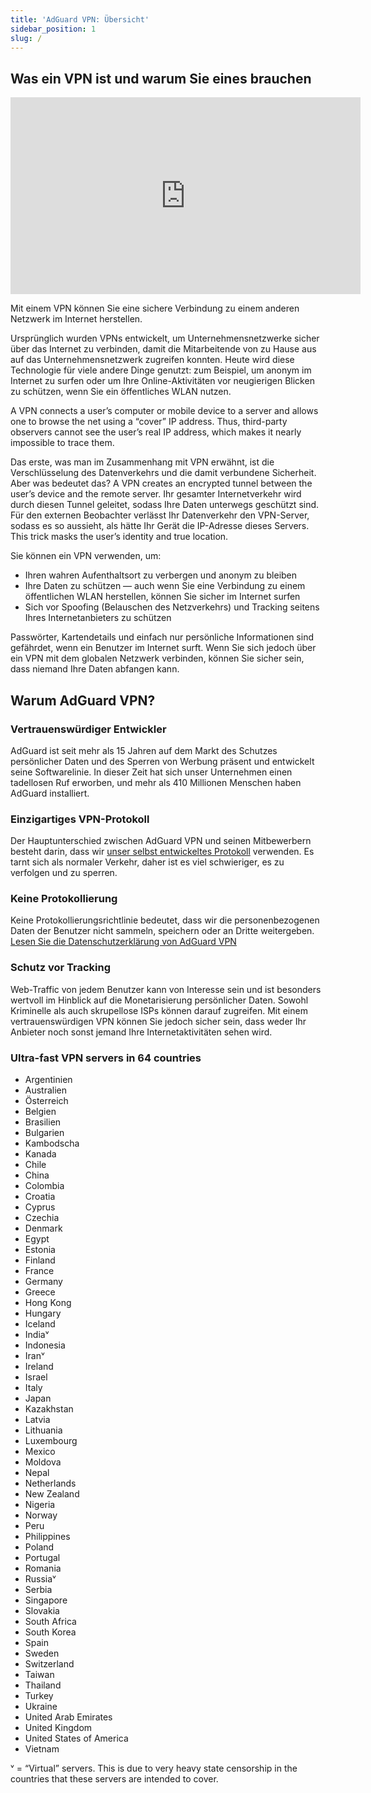 ```yaml
---
title: 'AdGuard VPN: Übersicht'
sidebar_position: 1
slug: /
---
```


## Was ein VPN ist und warum Sie eines brauchen

<iframe width="560" height="315" class="youtube-video" src="https://www.youtube-nocookie.com/embed/7149L3xPmSE" title="YouTube-Videoplayer" frameborder="0" allow="accelerometer; autoplay; clipboard-write; encrypted-media; gyroscope; picture-in-picture" allowfullscreen></iframe>

Mit einem VPN können Sie eine sichere Verbindung zu einem anderen Netzwerk im Internet herstellen.

Ursprünglich wurden VPNs entwickelt, um Unternehmensnetzwerke sicher über das Internet zu verbinden, damit die Mitarbeitende von zu Hause aus auf das Unternehmensnetzwerk zugreifen konnten. Heute wird diese Technologie für viele andere Dinge genutzt: zum Beispiel, um anonym im Internet zu surfen oder um Ihre Online-Aktivitäten vor neugierigen Blicken zu schützen, wenn Sie ein öffentliches WLAN nutzen.

A VPN connects a user’s computer or mobile device to a server and allows one to browse the net using a “cover” IP address. Thus, third-party observers cannot see the user’s real IP address, which makes it nearly impossible to trace them.

Das erste, was man im Zusammenhang mit VPN erwähnt, ist die Verschlüsselung des Datenverkehrs und die damit verbundene Sicherheit. Aber was bedeutet das? A VPN creates an encrypted tunnel between the user’s device and the remote server. Ihr gesamter Internetverkehr wird durch diesen Tunnel geleitet, sodass Ihre Daten unterwegs geschützt sind. Für den externen Beobachter verlässt Ihr Datenverkehr den VPN-Server, sodass es so aussieht, als hätte Ihr Gerät die IP-Adresse dieses Servers. This trick masks the user’s identity and true location.

Sie können ein VPN verwenden, um:

- Ihren wahren Aufenthaltsort zu verbergen und anonym zu bleiben
- Ihre Daten zu schützen — auch wenn Sie eine Verbindung zu einem öffentlichen WLAN herstellen, können Sie sicher im Internet surfen
- Sich vor Spoofing (Belauschen des Netzverkehrs) und Tracking seitens Ihres Internetanbieters zu schützen

Passwörter, Kartendetails und einfach nur persönliche Informationen sind gefährdet, wenn ein Benutzer im Internet surft. Wenn Sie sich jedoch über ein VPN mit dem globalen Netzwerk verbinden, können Sie sicher sein, dass niemand Ihre Daten abfangen kann.

## Warum AdGuard VPN?

### Vertrauenswürdiger Entwickler

AdGuard ist seit mehr als 15 Jahren auf dem Markt des Schutzes persönlicher Daten und des Sperren von Werbung präsent und entwickelt seine Softwarelinie. In dieser Zeit hat sich unser Unternehmen einen tadellosen Ruf erworben, und mehr als 410 Millionen Menschen haben AdGuard installiert.

### Einzigartiges VPN-Protokoll

Der Hauptunterschied zwischen AdGuard VPN und seinen Mitbewerbern besteht darin, dass wir [unser selbst entwickeltes Protokoll](/general/adguard-vpn-protocol) verwenden. Es tarnt sich als normaler Verkehr, daher ist es viel schwieriger, es zu verfolgen und zu sperren.

### Keine Protokollierung

Keine Protokollierungsrichtlinie bedeutet, dass wir die personenbezogenen Daten der Benutzer nicht sammeln, speichern oder an Dritte weitergeben. [Lesen Sie die Datenschutzerklärung von AdGuard VPN](https://adguard-vpn.com/privacy.html)

### Schutz vor Tracking

Web-Traffic von jedem Benutzer kann von Interesse sein und ist besonders wertvoll im Hinblick auf die Monetarisierung persönlicher Daten. Sowohl Kriminelle als auch skrupellose ISPs können darauf zugreifen. Mit einem vertrauenswürdigen VPN können Sie jedoch sicher sein, dass weder Ihr Anbieter noch sonst jemand Ihre Internetaktivitäten sehen wird.

### Ultra-fast VPN servers in 64 countries

- Argentinien
- Australien
- Österreich
- Belgien
- Brasilien
- Bulgarien
- Kambodscha
- Kanada
- Chile
- China
- Colombia
- Croatia
- Cyprus
- Czechia
- Denmark
- Egypt
- Estonia
- Finland
- France
- Germany
- Greece
- Hong Kong
- Hungary
- Iceland
- Indiaᵛ
- Indonesia
- Iranᵛ
- Ireland
- Israel
- Italy
- Japan
- Kazakhstan
- Latvia
- Lithuania
- Luxembourg
- Mexico
- Moldova
- Nepal
- Netherlands
- New Zealand
- Nigeria
- Norway
- Peru
- Philippines
- Poland
- Portugal
- Romania
- Russiaᵛ
- Serbia
- Singapore
- Slovakia
- South Africa
- South Korea
- Spain
- Sweden
- Switzerland
- Taiwan
- Thailand
- Turkey
- Ukraine
- United Arab Emirates
- United Kingdom
- United States of America
- Vietnam

ᵛ = “Virtual” servers. This is due to very heavy state censorship in the countries that these servers are intended to cover.
